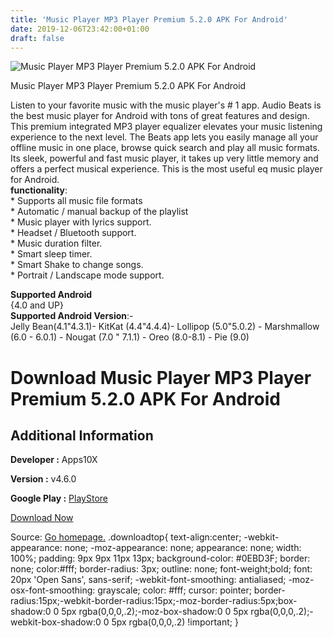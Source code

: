 ```yaml
---
title: 'Music Player MP3 Player Premium 5.2.0 APK For Android'
date: 2019-12-06T23:42:00+01:00
draft: false
---
```


![Music Player MP3 Player Premium 5.2.0 APK For Android](https://i2.wp.com/apkhome.net/wp-content/uploads/2019/11/Music-Player-MP3-Player-Premium-5.2.0-APK.png "Music Player MP3 Player Premium 5.2.0 APK For Android")

  

Music Player MP3 Player Premium 5.2.0 APK For Android

Listen to your favorite music with the music player's # 1 app. Audio Beats is the best music player for Android with tons of great features and design. This premium integrated MP3 player equalizer elevates your music listening experience to the next level. The Beats app lets you easily manage all your offline music in one place, browse quick search and play all music formats. Its sleek, powerful and fast music player, it takes up very little memory and offers a perfect musical experience. This is the most useful eq music player for Android.  
**functionality**:  
\* Supports all music file formats  
\* Automatic / manual backup of the playlist  
\* Music player with lyrics support.  
\* Headset / Bluetooth support.  
\* Music duration filter.  
\* Smart sleep timer.  
\* Smart Shake to change songs.  
\* Portrait / Landscape mode support.

**Supported Android**  
{4.0 and UP}  
**Supported Android Version**:-  
Jelly Bean(4.1"4.3.1)- KitKat (4.4"4.4.4)- Lollipop (5.0"5.0.2) - Marshmallow (6.0 - 6.0.1) - Nougat (7.0 " 7.1.1) - Oreo (8.0-8.1) - Pie (9.0)

Download Music Player MP3 Player Premium 5.2.0 APK For Android
==============================================================

Additional Information
----------------------

**Developer :** Apps10X

**Version :** v4.6.0

**Google Play :** [PlayStore](https://play.google.com/store/apps/details?id=com.shaiban.audioplayer.mplayer)

  

[Download Now](https://store4app.co/post/music-player-mp3-player-premium-5-2-0-apk-for-android_1575119508)

  
Source: [Go homepage.](https://store4app.co/post/music-player-mp3-player-premium-5-2-0-apk-for-android_1575119508) .downloadtop{ text-align:center; -webkit-appearance: none; -moz-appearance: none; appearance: none; width: 100%; padding: 9px 9px 11px 13px; background-color: #0EBD3F; border: none; color:#fff; border-radius: 3px; outline: none; font-weight;bold; font: 20px 'Open Sans', sans-serif; -webkit-font-smoothing: antialiased; -moz-osx-font-smoothing: grayscale; color: #fff; cursor: pointer; border-radius:15px;-webkit-border-radius:15px;-moz-border-radius:5px;box-shadow:0 0 5px rgba(0,0,0,.2);-moz-box-shadow:0 0 5px rgba(0,0,0,.2);-webkit-box-shadow:0 0 5px rgba(0,0,0,.2) !important; }